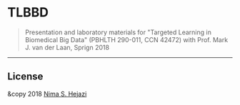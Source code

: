 # TLBBD

> Presentation and laboratory materials for "Targeted Learning in Biomedical Big
> Data" (PBHLTH 290-011, CCN 42472) with Prof. Mark J. van der Laan, Sprign 2018

---

## License

&copy 2018 [Nima S. Hejazi](https://nimahejazi.org)

